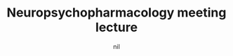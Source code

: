---
title: "Neuropsychopharmacology meeting lecture"
project_id: 
date: nil
conference_id: ""
presenters:
   - peter_bandettini
summary: "Neuropsychopharmacology meeting lecture, Puerto Rico"
file: /assets/presentations/
filename: 
layout: presentation
---